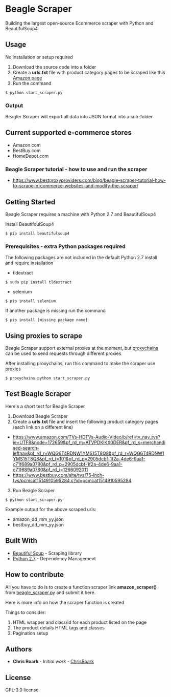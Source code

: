 # Beagle Scraper

Building the largest open-source Ecommerce scraper with Python and BeautifulSoup4

## Usage

No installation or setup required

1. Download the source code into a folder
2. Create a **urls.txt** file with product category pages to be scraped like this [Amazon page](https://www.amazon.com/TVs-HDTVs-Audio-Video/b/ref=tv_nav_tvs?ie=UTF8&node=172659&pf_rd_m=ATVPDKIKX0DER&pf_rd_s=merchandised-search-leftnav&pf_rd_r=WQG6T4RDNW1YMS15T8Q8&pf_rd_r=WQG6T4RDNW1YMS15T8Q8&pf_rd_t=101&pf_rd_p=2905dcbf-1f2a-4de6-9aa1-c71f689a0780&pf_rd_p=2905dcbf-1f2a-4de6-9aa1-c71f689a0780&pf_rd_i=1266092011)
3. Run the command
```
$ python start_scraper.py
```

### Output

Beagler Scraper will export all data into JSON format into a sub-folder

## Current supported e-commerce stores

* Amazon.com
* BestBuy.com
* HomeDepot.com

### Beagle Scraper tutorial - how to use and run the scraper

* https://www.bestproxyproviders.com/blog/beagle-scraper-tutorial-how-to-scrape-e-commerce-websites-and-modify-the-scraper/

## Getting Started

Beagle Scraper requires a machine with Python 2.7 and BeautifulSoup4

Install BeautifoulSoup4
```
$ pip install beautifulsoup4
```

### Prerequisites - extra Python packages required

The following packages are not included in the default Python 2.7 install and require installation

* tldextract
```
$ sudo pip install tldextract
```
* selenium
```
$ pip install selenium
```
If another package is missing run the command

```
$ pip install [missing package name]
```

## Using proxies to scrape

Beagle Scraper support external proxies at the moment, but [proxychains](https://github.com/haad/proxychains) can be used to send requests through different proxies

After installing proxychains, run this command to make the scraper use proxies
```
$ proxychains python start_scraper.py
```

## Test Beagle Scraper

Here's a short test for Beagle Scraper

1. Download Beagle Scraper
2. Create a **urls.txt** file and insert the following product category pages (each link on a different line)

* https://www.amazon.com/TVs-HDTVs-Audio-Video/b/ref=tv_nav_tvs?ie=UTF8&node=172659&pf_rd_m=ATVPDKIKX0DER&pf_rd_s=merchandised-search-leftnav&pf_rd_r=WQG6T4RDNW1YMS15T8Q8&pf_rd_r=WQG6T4RDNW1YMS15T8Q8&pf_rd_t=101&pf_rd_p=2905dcbf-1f2a-4de6-9aa1-c71f689a0780&pf_rd_p=2905dcbf-1f2a-4de6-9aa1-c71f689a0780&pf_rd_i=1266092011
* https://www.bestbuy.com/site/tvs/75-inch-tvs/pcmcat1514910595284.c?id=pcmcat1514910595284

3. Run Beagle Scraper

```
$ python start_scraper.py
```
Example output for the above scraped urls:

* amazon_dd_mm_yy.json
* bestbuy_dd_mm_yy.json


## Built With

* [Beautiful Soup](https://www.crummy.com/software/BeautifulSoup/) - Scraping library
* [Python 2.7](https://www.python.org/) - Dependency Management

## How to contribute

All you have to do is to create a function scraper link **amazon_scraper()** from [beagle_scraper.py](https://github.com/ChrisRoark/beagle_scraper/blob/master/beagle_scraper.py) and submit it here.

Here is more info on how the scraper function is created

Things to consider:
1. HTML wrapper and class/id for each product listed on the page
2. The product details HTML tags and classes
3. Pagination setup

## Authors

* **Chris Roark** - *Initial work* - [ChrisRoark](https://github.com/ChrisRoark)

## License

GPL-3.0 license
